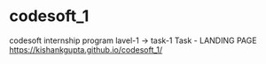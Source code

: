 # codesoft_1
codesoft internship program 
lavel-1 -> task-1
Task - LANDING PAGE
 https://kishankgupta.github.io/codesoft_1/
